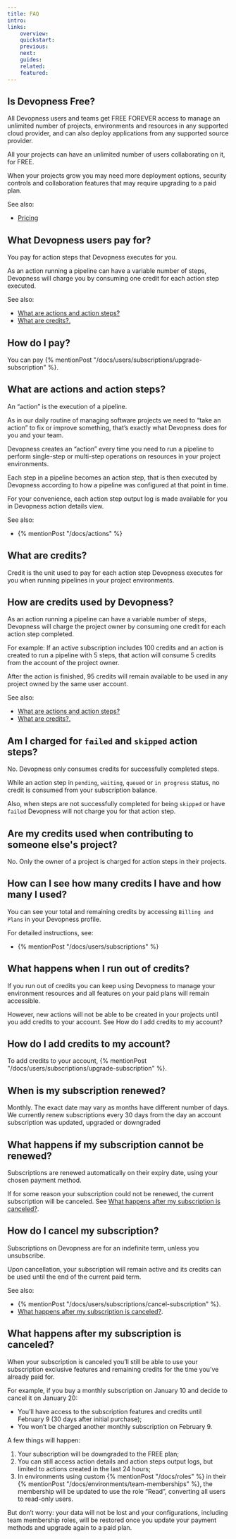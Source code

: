 ```yaml
---
title: FAQ
intro:
links:
    overview:
    quickstart:
    previous:
    next:
    guides:
    related:
    featured:
---
```


## Is Devopness Free?
All Devopness users and teams get FREE FOREVER access to manage an unlimited number of projects, environments and resources in any supported cloud provider, and can also deploy applications from any supported source provider.

All your projects can have an unlimited number of users collaborating on it, for FREE.

When your projects grow you may need more deployment options, security controls and collaboration features that may require upgrading to a paid plan.

See also:
- [Pricing](/pricing/)

## What Devopness users pay for?
You pay for action steps that Devopness executes for you.

As an action running a pipeline can have a variable number of steps, Devopness will charge you by consuming one credit for each action step executed.

See also:
- [What are actions and action steps?](#)
- [What are credits?.](#)

## How do I pay?
You can pay {% mentionPost "/docs/users/subscriptions/upgrade-subscription" %}.

## What are actions and action steps?
An “action” is the execution of a pipeline.

As in our daily routine of managing software projects we need to “take an action” to fix or improve something, that’s exactly what Devopness does for you and your team.

Devopness creates an “action” every time you need to run a pipeline to perform single-step or multi-step operations on resources in your project environments.

Each step in a pipeline becomes an action step, that is then executed by Devopness according to how a pipeline was configured at that point in time.

For your convenience, each action step output log is made available for you in Devopness action details view.

See also:
- {% mentionPost "/docs/actions" %}

## What are credits?
Credit is the unit used to pay for each action step Devopness executes for you when running pipelines in your project environments.

## How are credits used by Devopness?
As an action running a pipeline can have a variable number of steps, Devopness will charge the project owner by consuming one credit for each action step completed.

For example:
If an active subscription includes 100 credits and an action is created to run a pipeline with 5 steps, that action will consume 5 credits from the account of the project owner.

After the action is finished, 95 credits will remain available to be used in any project owned by the same user account.

See also:
- [What are actions and action steps?](#)
- [What are credits?.](#)

## Am I charged for `failed` and `skipped` action steps?
No.
Devopness only consumes credits for successfully completed steps.

While an action step in `pending`, `waiting`, `queued` or `in progress` status, no credit is consumed from your subscription balance.

Also, when steps are not successfully completed for being `skipped` or have `failed`  Devopness will not charge you for that action step.

## Are my credits used when contributing to someone else's project?
No.
Only the owner of a project is charged for action steps in their projects.

## How can I see how many credits I have and how many I used?
You can see your total and remaining credits by accessing `Billing and Plans` in your Devopness profile.

For detailed instructions, see:
- {% mentionPost "/docs/users/subscriptions" %}

## What happens when I run out of credits?
If you run out of credits you can keep using Devopness to manage your environment resources and all features on your paid plans will remain accessible.

However, new actions will not be able to be created in your projects until you add credits to your account. See How do I add credits to my account?

## How do I add credits to my account?
To add credits to your account, {% mentionPost "/docs/users/subscriptions/upgrade-subscription" %}.

## When is my subscription renewed?
Monthly. The exact date may vary as months have different number of days. We currently renew subscriptions every 30 days from the day an account subscription was updated, upgraded or downgraded

## What happens if my subscription cannot be renewed?
Subscriptions are renewed automatically on their expiry date, using your chosen payment method.

If for some reason your subscription could not be renewed, the current subscription will be canceled. See [What happens after my subscription is canceled?](#).

## How do I cancel my subscription?
Subscriptions on Devopness are for an indefinite term, unless you unsubscribe.

Upon cancellation, your subscription will remain active and its credits can be used until the end of the current paid term.

See also:
- {% mentionPost "/docs/users/subscriptions/cancel-subscription" %}.
- [What happens after my subscription is canceled?](#).

## What happens after my subscription is canceled?
When your subscription is canceled you’ll still be able to use your subscription exclusive features and remaining credits for the time you’ve already paid for.

For example, if you buy a monthly subscription on January 10 and decide to cancel it on January 20:
- You’ll have access to the subscription features and credits until February 9 (30 days after initial purchase);
- You won’t be charged another monthly subscription on February 9.

A few things will happen:
1. Your subscription will be downgraded to the FREE plan;
2. You can still access action details and action steps output logs, but limited to actions created in the last 24 hours;
3. In environments using custom {% mentionPost "/docs/roles" %} in their {% mentionPost "/docs/environments/team-memberships" %}, the membership will be updated to use the role “Read”, converting all users to read-only users.

But don’t worry: your data will not be lost and your configurations, including team membership roles, will be restored once you update your payment methods and upgrade again to a paid plan.
